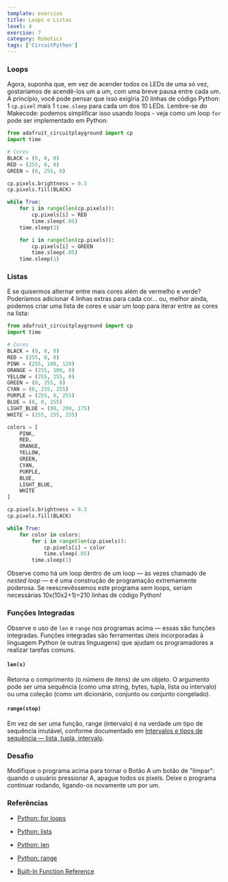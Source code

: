 ```yaml
---
template: exercise
title: Loops e Listas
level: 4
exercise: 7
category: Robotics
tags: ['CircuitPython']
---
```


### Loops

Agora, suponha que, em vez de acender todos os LEDs de uma só vez, gostaríamos de acendê-los um a um, com uma breve pausa entre cada um. A princípio, você pode pensar que isso exigiria 20 linhas de código Python: 1 `cp.pixel` mais 1 `time.sleep` para cada um dos 10 LEDs. Lembre-se do Makecode: podemos simplificar isso usando loops - veja como um loop `for` pode ser implementado em Python:

```python
from adafruit_circuitplayground import cp
import time

# Cores
BLACK = (0, 0, 0)
RED = (255, 0, 0)
GREEN = (0, 255, 0)

cp.pixels.brightness = 0.3
cp.pixels.fill(BLACK)

while True:
    for i in range(len(cp.pixels)):
        cp.pixels[i] = RED
        time.sleep(.05)
    time.sleep(1)

    for i in range(len(cp.pixels)):
        cp.pixels[i] = GREEN
        time.sleep(.05)
    time.sleep(1)
```

### Listas

E se quisermos alternar entre mais cores além de vermelho e verde? Poderíamos adicionar 4 linhas extras para cada cor... ou, melhor ainda, podemos criar uma lista de cores e usar um loop para iterar entre as cores na lista:

```python
from adafruit_circuitplayground import cp
import time

# Cores
BLACK = (0, 0, 0)
RED = (255, 0, 0)
PINK = (255, 100, 120)
ORANGE = (255, 100, 0)
YELLOW = (255, 255, 0)
GREEN = (0, 255, 0)
CYAN = (0, 255, 255)
PURPLE = (255, 0, 255)
BLUE = (0, 0, 255)
LIGHT_BLUE = (80, 200, 175)
WHITE = (255, 255, 255)

colors = [
    PINK,
    RED,
    ORANGE,
    YELLOW,
    GREEN,
    CYAN,
    PURPLE,
    BLUE,
    LIGHT_BLUE,
    WHITE
]

cp.pixels.brightness = 0.3
cp.pixels.fill(BLACK)

while True:
    for color in colors:
        for i in range(len(cp.pixels)):
            cp.pixels[i] = color
            time.sleep(.05)
        time.sleep(1)
```

Observe como há um loop dentro de um loop — às vezes chamado de *nested loop* — e é uma construção de programação extremamente poderosa. Se reescrevêssemos este programa sem loops, seriam necessárias 10x(10x2+1)=210 linhas de código Python!

### Funções Integradas

Observe o uso de `len` e `range` nos programas acima — essas são funções integradas. Funções integradas são ferramentas úteis incorporadas à linguagem Python (e outras linguagens) que ajudam os programadores a realizar tarefas comuns.

#### `len(s)`

Retorna o comprimento (o número de itens) de um objeto. O argumento pode ser uma sequência (como uma string, bytes, tupla, lista ou intervalo) ou uma coleção (como um dicionário, conjunto ou conjunto congelado).

#### `range(stop)`

Em vez de ser uma função, range (intervalo) é na verdade um tipo de sequência imutável, conforme documentado em [Intervalos e tipos de sequência — lista, tupla, intervalo](https://docs.python.org/3/library/stdtypes.html#range).

### Desafio

Modifique o programa acima para tornar o Botão A um botão de "limpar": quando o usuário pressionar A, apague todos os pixels. Deixe o programa continuar rodando, ligando-os novamente um por um.

### Referências

- [Python: for loops](https://www.w3schools.com/python/python_for_loops.asp)

- [Python: lists](https://www.w3schools.com/python/python_lists.asp)

- [Python: len](https://www.w3schools.com/python/ref_func_len.asp)

- [Python: range](https://www.w3schools.com/python/ref_func_range.asp)

- [Built-In Function Reference](https://docs.python.org/3/library/functions.html)
